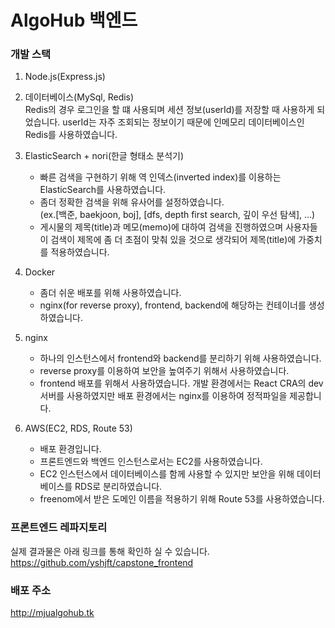 # AlgoHub 백엔드

### 개발 스택
1. Node.js(Express.js)    

 
2. 데이터베이스(MySql, Redis)          
    Redis의 경우 로그인을 할 떄 사용되며 세션 정보(userId)를 저장할 때 사용하게 되었습니다. userId는 자주 조회되는 정보이기 때문에 인메모리 데이터베이스인 Redis를 사용하였습니다.   


3. ElasticSearch + nori(한글 형태소 분석기)
    * 빠른 검색을 구현하기 위해 역 인덱스(inverted index)를 이용하는 ElasticSearch를 사용하였습니다.     
    * 좀더 정확한 검색을 위해 유사어를 설정하였습니다.     
      (ex.[백준, baekjoon, boj], [dfs, depth first search, 깊이 우선 탐색], ...)
    * 게시물의 제목(title)과 메모(memo)에 대하여 검색을 진행하였으며 사용자들이 검색이 제목에 좀 더 초점이 맞춰 있을 것으로 생각되어 제목(title)에 가중치를 적용하였습니다.   


4. Docker
   * 좀더 쉬운 배포를 위해 사용하였습니다.
   * nginx(for reverse proxy), frontend, backend에 해당하는 컨테이너를 생성하였습니다.
    

5. nginx
   * 하나의 인스턴스에서 frontend와 backend를 분리하기 위해 사용하였습니다.
   * reverse proxy를 이용하여 보안을 높여주기 위해서 사용하였습니다.
   * frontend 배포를 위해서 사용하였습니다. 개발 환경에서는 React CRA의 dev 서버를 사용하였지만 배포 환경에서는 nginx를 이용하여 정적파일을 제공합니다.  
    
    
6. AWS(EC2, RDS, Route 53)
   * 배포 환경입니다.
   * 프론트엔드와 백엔드 인스턴스로서는 EC2를 사용하였습니다.
   * EC2 인스턴스에서 데이터베이스를 함께 사용할 수 있지만 보안을 위해 데이터베이스를 RDS로 분리하였습니다.
   * freenom에서 받은 도메인 이름을 적용하기 위해 Route 53를 사용하였습니다.


    
### 프론트엔드 레파지토리    
실제 결과물은 아래 링크를 통해 확인하 실 수 있습니다.           
https://github.com/yshjft/capstone_frontend


### 배포 주소
http://mjualgohub.tk

